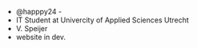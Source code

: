 - @happpy24 -
- IT Student at Univercity of Applied Sciences Utrecht
- V. Speijer
- website in dev.
